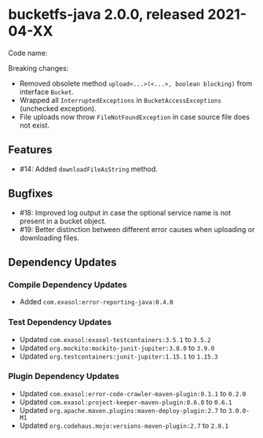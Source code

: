 # bucketfs-java 2.0.0, released 2021-04-XX

Code name:

Breaking changes:

* Removed obsolete method `upload<...>(<...>, boolean blocking)` from interface `Bucket`.
* Wrapped all `InterruptedExceptions` in `BucketAccessExceptions` (unchecked exception).
* File uploads now throw `FileNotFoundException` in case source file does not exist.

## Features

* #14: Added `downloadFileAsString` method.

## Bugfixes

* #18: Improved log output in case the optional service name is not present in a bucket object.
* #19: Better distinction between different error causes when uploading or downloading files.

## Dependency Updates

### Compile Dependency Updates

* Added `com.exasol:error-reporting-java:0.4.0`

### Test Dependency Updates

* Updated `com.exasol:exasol-testcontainers:3.5.1` to `3.5.2`
* Updated `org.mockito:mockito-junit-jupiter:3.8.0` to `3.9.0`
* Updated `org.testcontainers:junit-jupiter:1.15.1` to `1.15.3`

### Plugin Dependency Updates

* Updated `com.exasol:error-code-crawler-maven-plugin:0.1.1` to `0.2.0`
* Updated `com.exasol:project-keeper-maven-plugin:0.6.0` to `0.6.1`
* Updated `org.apache.maven.plugins:maven-deploy-plugin:2.7` to `3.0.0-M1`
* Updated `org.codehaus.mojo:versions-maven-plugin:2.7` to `2.8.1`
